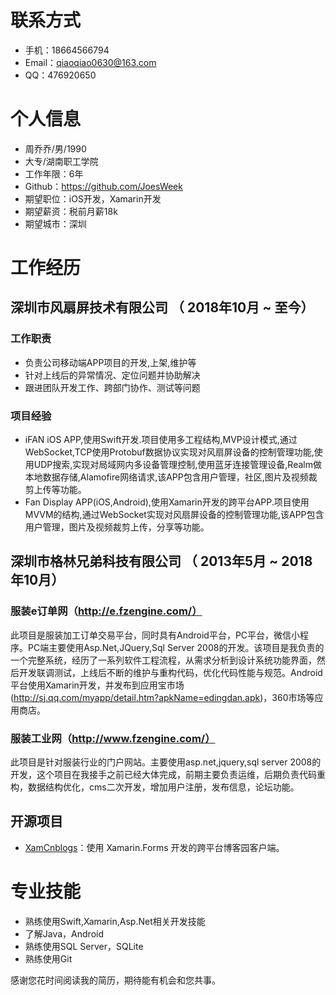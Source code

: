 # 联系方式
- 手机：18664566794
- Email：qiaoqiao0630@163.com
- QQ：476920650

# 个人信息
 - 周乔乔/男/1990 
 - 大专/湖南职工学院
 - 工作年限：6年
 - Github：https://github.com/JoesWeek
 - 期望职位：iOS开发，Xamarin开发
 - 期望薪资：税前月薪18k
 - 期望城市：深圳

# 工作经历
## 深圳市风扇屏技术有限公司 （ 2018年10月 ~ 至今）
### 工作职责
 - 负责公司移动端APP项目的开发,上架,维护等
 - 针对上线后的异常情况、定位问题并协助解决
 - 跟进团队开发工作、跨部门协作、测试等问题
### 项目经验
 - iFAN iOS APP,使用Swift开发.项目使用多工程结构,MVP设计模式,通过WebSocket,TCP使用Protobuf数据协议实现对风扇屏设备的控制管理功能,使用UDP搜索,实现对局域网内多设备管理控制,使用蓝牙连接管理设备,Realm做本地数据存储,Alamofire网络请求,该APP包含用户管理，社区,图片及视频裁剪上传等功能。
 - Fan Display APP(iOS,Android),使用Xamarin开发的跨平台APP.项目使用MVVM的结构,通过WebSocket实现对风扇屏设备的控制管理功能,该APP包含用户管理，图片及视频裁剪上传，分享等功能。
## 深圳市格林兄弟科技有限公司 （ 2013年5月 ~ 2018年10月）
### 服装e订单网（http://e.fzengine.com/）
此项目是服装加工订单交易平台，同时具有Android平台，PC平台，微信小程序。PC端主要使用Asp.Net,JQuery,Sql Server 2008的开发。该项目是我负责的一个完整系统，经历了一系列软件工程流程，从需求分析到设计系统功能界面，然后开发联调测试，上线后不断的维护与重构代码，优化代码性能与规范。Android平台使用Xamarin开发，并发布到应用宝市场(http://sj.qq.com/myapp/detail.htm?apkName=edingdan.apk)，360市场等应用商店。
### 服装工业网（http://www.fzengine.com/）
此项目是针对服装行业的门户网站。主要使用asp.net,jquery,sql server 2008的开发，这个项目在我接手之前已经大体完成，前期主要负责运维，后期负责代码重构，数据结构优化，cms二次开发，增加用户注册，发布信息，论坛功能。　
## 开源项目
  - [XamCnblogs](https://github.com/JoesWeek/XamCnblogs)：使用 Xamarin.Forms 开发的跨平台博客园客户端。
# 专业技能
- 熟练使用Swift,Xamarin,Asp.Net相关开发技能
- 了解Java，Android
- 熟练使用SQL Server，SQLite
- 熟练使用Git

感谢您花时间阅读我的简历，期待能有机会和您共事。

